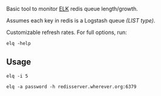Basic tool to monitor [ELK](https://www.elastic.co/products) redis queue length/growth.

Assumes each key in redis is a Logstash queue _(LIST type)_. 

Customizable refresh rates. For full options, run:

    elq -help

Usage
-----

    elq -i 5

    elq -a password -h redisserver.wherever.org:6379
